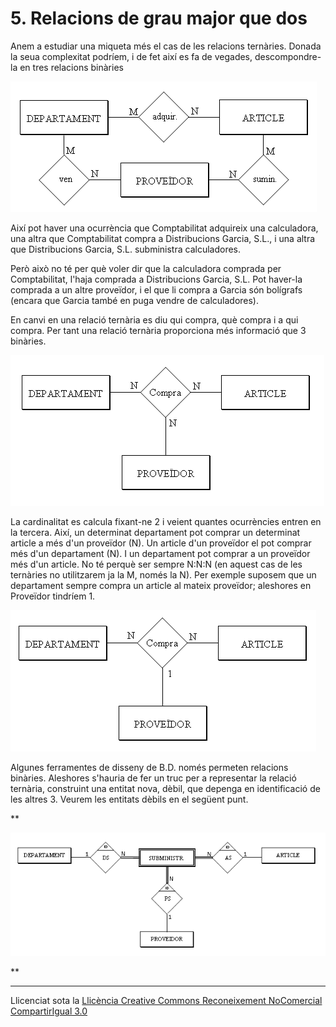 # 5\. Relacions de grau major que dos



Anem a estudiar una miqueta més el cas de les relacions ternàries. Donada la
seua complexitat podríem, i de fet així es fa de vegades, descompondre-la en
tres relacions binàries



![](relacio_tern1.png)



  
Així pot haver una ocurrència que Comptabilitat adquireix una calculadora, una
altra que Comptabilitat compra a Distribucions Garcia, S.L., i una altra que
Distribucions Garcia, S.L. subministra calculadores.

Però això no té per què voler dir que la calculadora comprada per
Comptabilitat, l'haja comprada a Distribucions Garcia, S.L. Pot haver-la
comprada a un altre proveïdor, i el que li compra a Garcia són bolígrafs
(encara que Garcia també en puga vendre de calculadores).

En canvi en una relació ternària es diu qui compra, què compra i a qui compra.
Per tant una relació ternària proporciona més informació que 3 binàries.



![](relacio_tern2.png)



La cardinalitat es calcula fixant-ne 2 i veient quantes ocurrències entren en
la tercera. Així, un determinat departament pot comprar un determinat article
a més d'un proveïdor (N). Un article d'un proveïdor el pot comprar més d'un
departament (N). I un departament pot comprar a un proveïdor més d'un article.
No té perquè ser sempre N:N:N (en aquest cas de les ternàries no utilitzarem
ja la M, només la N). Per exemple suposem que un departament sempre compra un
article al mateix proveïdor; aleshores en Proveïdor tindríem 1.



![](relacio_tern3.png)





Algunes ferramentes de disseny de B.D. només permeten relacions binàries.
Aleshores s'hauria de fer un truc per a representar la relació ternària,
construint una entitat nova, dèbil, que depenga en identificació de les altres
3. Veurem les entitats dèbils en el següent punt.



**

![](T2_5_4.PNG)

**

****


Llicenciat sota la  [Llicència Creative Commons Reconeixement NoComercial
CompartirIgual 3.0](http://creativecommons.org/licenses/by-nc-sa/3.0/)

